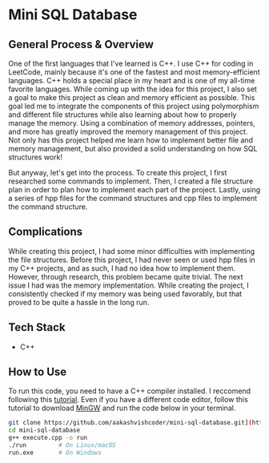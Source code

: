 # Mini SQL Database

## General Process & Overview

<p>One of the first languages that I've learned is C++. I use C++ for coding in LeetCode, mainly because it's one of the fastest and most memory-efficient languages. C++ holds a special place in my heart and is one of my all-time favorite languages. While coming up with the idea for this project, I also set a goal to make this project as clean and memory efficient as possible. This goal led me to integrate the components of this project using polymorphism and different file structures while also learning about how to properly manage the memory. Using a combination of memory addresses, pointers, and more has greatly improved the memory management of this project. Not only has this project helped me learn how to implement better file and memory management, but also provided a solid understanding on how SQL structures work!  </p>
<p>But anyway, let's get into the process. To create this project, I first researched some commands to implement. Then, I created a file structure plan in order to plan how to implement each part of the project. Lastly, using a series of hpp files for the command structures and cpp files to implement the command structure.</p>

## Complications

<p>While creating this project, I had some minor difficulties with implementing the file structures. Before this project, I had never seen or used hpp files in my C++ projects, and as such, I had no idea how to implement them. However, through research, this problem became quite trivial. The next issue I had was the memory implementation. While creating the project, I consistently checked if my memory was being used favorably, but that proved to be quite a hassle in the long run.</p>

## Tech Stack

- C++

## How to Use

<p>To run this code, you need to have a C++ compiler installed. I reccomend following this <a href="https://code.visualstudio.com/docs/languages/cpp">tutorial</a>. Even if you have a different code editor, follow this tutorial to download <a href="https://www.mingw-w64.org/">MinGW</a> and run the code below in your terminal.</p>

```bash
git clone https://github.com/aakashvishcoder/mini-sql-database.git](https://github.com/aakashvishcoder/MiniSQL-Database-using-cpp.git
cd mini-sql-database
g++ execute.cpp -o run
./run         # On Linux/macOS
run.exe       # On Windows

